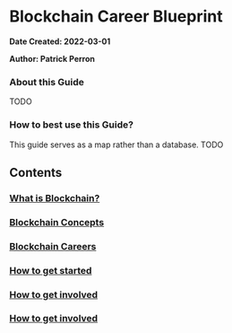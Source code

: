 # Blockchain Career Blueprint

**Date Created: 2022-03-01**

**Author: Patrick Perron**

### About this Guide
TODO

### How to best use this Guide?
This guide serves as a map rather than a database. 
TODO

## Contents

### [What is Blockchain?](what_is_blockchain.md)

### [Blockchain Concepts](blockchain_concepts.md)

### [Blockchain Careers](blockchain_careers.md)

### [How to get started](blockchain_careers.md)

### [How to get involved](blockchain_careers.md)

### [How to get involved](references.md)